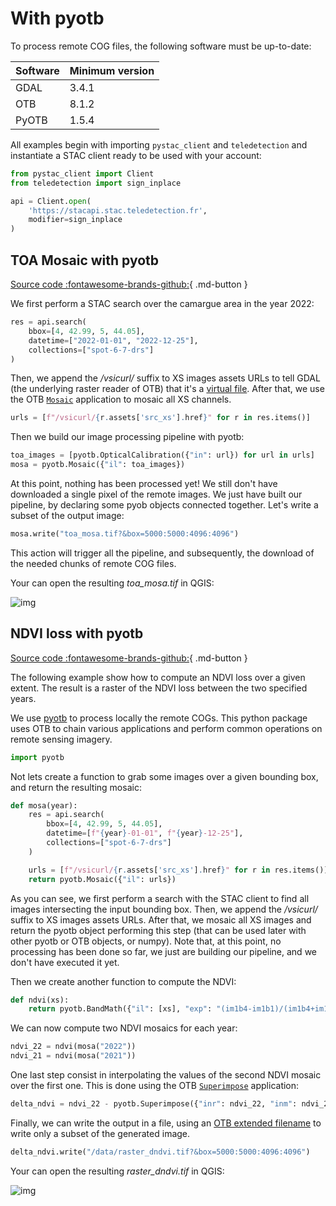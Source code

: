 # With pyotb

To process remote COG files, the following software must be up-to-date:

| Software | Minimum version |
|----------|-----------------|
| GDAL     | 3.4.1           |
| OTB      | 8.1.2           |
| PyOTB    | 1.5.4           |

All examples begin with importing `pystac_client` and `teledetection` and 
instantiate a STAC client ready to be used with your account:

```python
from pystac_client import Client
from teledetection import sign_inplace

api = Client.open(
    'https://stacapi.stac.teledetection.fr', 
    modifier=sign_inplace
)
```

## TOA Mosaic with pyotb

[Source code :fontawesome-brands-github:](https://github.com/teledec/teledetection/blob/main/doc/examples/pyotb_toa_mosaic.py){ .md-button }

We first perform a STAC search over the camargue area in the year 2022:

```python
res = api.search(
    bbox=[4, 42.99, 5, 44.05], 
    datetime=["2022-01-01", "2022-12-25"],
    collections=["spot-6-7-drs"]
)
```

Then, we append the */vsicurl/* suffix to XS images assets URLs to tell GDAL 
(the underlying raster reader of OTB) that it's a 
[virtual file](https://gdal.org/user/virtual_file_systems.html).
After that, we use the OTB
[`Mosaic`](https://www.orfeo-toolbox.org/CookBook/Applications/app_Mosaic.html)
application to mosaic all XS channels.

```python
urls = [f"/vsicurl/{r.assets['src_xs'].href}" for r in res.items()]
```

Then we build our image processing pipeline with pyotb:

```python
toa_images = [pyotb.OpticalCalibration({"in": url}) for url in urls]
mosa = pyotb.Mosaic({"il": toa_images})
```

At this point, nothing has been processed yet! We still don't have downloaded 
a single pixel of the remote images. We just have built our pipeline, by
declaring some pyob objects connected together. Let's write a subset of the 
output image:

```python
mosa.write("toa_mosa.tif?&box=5000:5000:4096:4096")
```

This action will trigger all the pipeline, and subsequently, the download of 
the needed chunks of remote COG files.

Your can open the resulting *toa_mosa.tif* in QGIS:

![img](images/toa_mosa.jpg)


## NDVI loss with pyotb

[Source code :fontawesome-brands-github:](https://github.com/teledec/teledetection/blob/main/doc/examples/pyotb_ndvi_loss.py){ .md-button }

The following example show how to compute an NDVI loss over a given extent.
The result is a raster of the NDVI loss between the two specified years.

We use [pyotb](https://pypi.org/project/pyotb/) to process locally the remote 
COGs. This python package uses OTB to chain various applications and perform 
common operations on remote sensing imagery.

```python
import pyotb
```

Not lets create a function to grab some images over a given bounding box, and 
return the resulting mosaic:

```python
def mosa(year):
    res = api.search(
        bbox=[4, 42.99, 5, 44.05], 
        datetime=[f"{year}-01-01", f"{year}-12-25"],
        collections=["spot-6-7-drs"]
    )

    urls = [f"/vsicurl/{r.assets['src_xs'].href}" for r in res.items()]
    return pyotb.Mosaic({"il": urls})
```

As you can see, we first perform a search with the STAC client to find all 
images intersecting the input bounding box. Then, we append the */vsicurl/*
suffix to XS images assets URLs. After that, we mosaic all XS images and return
the pyotb object performing this step (that can be used later with other pyotb 
or OTB objects, or numpy). Note that, at this point, no processing has been 
done so far, we just are building our pipeline, and we don't have executed it
yet.

Then we create another function to compute the NDVI:

```python
def ndvi(xs):
    return pyotb.BandMath({"il": [xs], "exp": "(im1b4-im1b1)/(im1b4+im1b1)"})
```

We can now compute two NDVI mosaics for each year:

```python
ndvi_22 = ndvi(mosa("2022"))
ndvi_21 = ndvi(mosa("2021"))
```

One last step consist in interpolating the values of the second NDVI mosaic 
over the first one. This is done using the OTB 
[`Superimpose`](https://www.orfeo-toolbox.org/CookBook/Applications/app_Superimpose.html) 
application:

```python
delta_ndvi = ndvi_22 - pyotb.Superimpose({"inr": ndvi_22, "inm": ndvi_21})
```

Finally, we can write the output in a file, using an 
[OTB extended filename](https://www.orfeo-toolbox.org/CookBook/ExtendedFilenames.html)
to write only a subset of the generated image.

```python
delta_ndvi.write("/data/raster_dndvi.tif?&box=5000:5000:4096:4096")
```

Your can open the resulting *raster_dndvi.tif* in QGIS:

![img](images/ndvi_loss.jpg)
